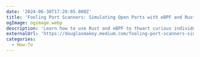 ```yaml
---
date: '2024-06-30T17:20:05.000Z'
title: 'Fooling Port Scanners: Simulating Open Ports with eBPF and Rust'
ogImage: ogimage.webp
description: 'Learn how to use Rust and eBPF to thwart curious individuals attempting to scan a machine using the three-way handshake behavior and a related port scanning technique'
externalUrl: 'https://douglasmakey.medium.com/fooling-port-scanners-simulating-open-ports-with-ebpf-and-rust-e70a3591ffc9'
categories:
  - How-To
---
```

